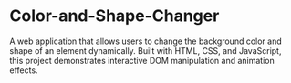# Color-and-Shape-Changer
A web application that allows users to change the background color and shape of an element dynamically. Built with HTML, CSS, and JavaScript, this project demonstrates interactive DOM manipulation and animation effects.
